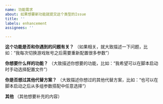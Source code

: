 ```yaml
---
name: 功能需求
about: 如果想要新功能就提交这个类型的Issue
title: ''
labels: enhancement
assignees: ''

---
```


**这个功能是否和你遇到的问题有关？**
（如果相关，就大致描述一下问题，比如：“我每次切换游戏账号之后需要重新配置很多参数”）

**你想要什么样的功能？**
（大致描述你想要的功能，比如：“我希望可以在脚本启动时手动选择配置文件”）

**你是否想过其他代替方案？**
（大致描述你想过的其他代替方案，比如：“也可以在脚本启动之后从多组参数搭配中任意选择“）

**其他**
（其他想要补充的内容）
